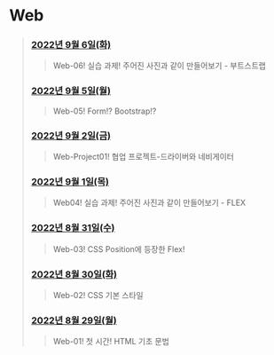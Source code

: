 # Web



> 
> ### [2022년 9월 6일(화)](./220906/practice.md)
>
> > Web-06! 실습 과제! 주어진 사진과 같이 만들어보기 - 부트스트랩
> ### [2022년 9월 5일(월)](./220905/README.md)
>
> > Web-05! Form!? Bootstrap!?
> ### [2022년 9월 2일(금)](./220902/practice.md)
>
> > Web-Project01! 협업 프로젝트-드라이버와 네비게이터
> ### [2022년 9월 1일(목)](./220901/practice.md)
>
> > Web04! 실습 과제! 주어진 사진과 같이 만들어보기 - FLEX
> ### [2022년 8월 31일(수)](./220831/README.md)
>
> > Web-03! CSS Position에 등장한 Flex!
> ### [2022년 8월 30일(화)](./220830/README.md)
>
> > Web-02!  CSS 기본 스타일
> ### [2022년 8월 29일(월)](./220829/README.md)
>
> > Web-01! 첫 시간! HTML 기초 문법
